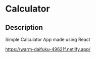 # Calculator

## Description

Simple Calculator App made using React

https://warm-daifuku-49621f.netlify.app/